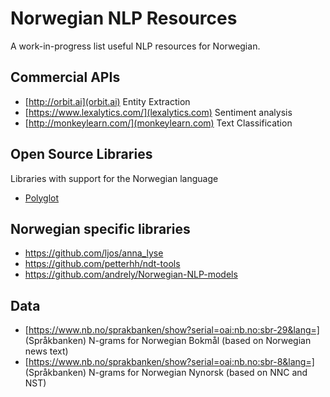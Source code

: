 # Norwegian NLP Resources
A work-in-progress list useful NLP resources for Norwegian.

## Commercial APIs
* [http://orbit.ai](orbit.ai)
  Entity Extraction
* [https://www.lexalytics.com/](lexalytics.com)
  Sentiment analysis
* [http://monkeylearn.com/](monkeylearn.com)
  Text Classification


## Open Source Libraries
Libraries with support for the Norwegian language
* [Polyglot](https://github.com/aboSamoor/polyglot)


## Norwegian specific libraries
* <https://github.com/ljos/anna_lyse>
* <https://github.com/petterhh/ndt-tools>
* <https://github.com/andrely/Norwegian-NLP-models>


## Data
* [https://www.nb.no/sprakbanken/show?serial=oai:nb.no:sbr-29&lang=] (Språkbanken)
  N-grams for Norwegian Bokmål (based on Norwegian news text)
* [https://www.nb.no/sprakbanken/show?serial=oai:nb.no:sbr-8&lang=] (Språkbanken)
  N-grams for Norwegian Nynorsk (based on NNC and NST)
